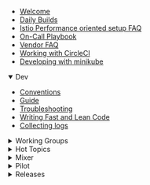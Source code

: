 
- [Welcome](Home)
- [Daily Builds](Daily%20Builds)
- [Istio Performance oriented setup FAQ](Istio-Performance-oriented-setup-FAQ)
- [On\-Call Playbook](On-Call%20Playbook)
- [Vendor FAQ](Vendor-FAQ)
- [Working with CircleCI](Working-with-CircleCI)
- [Developing with minikube](Developing-with-minikube)

<details open>
  <summary>Dev</summary>

- [Conventions](Dev-Conventions)
- [Guide](Dev-Guide)
- [Troubleshooting](Dev-Troubleshooting)
- [Writing Fast and Lean Code](Dev-Writing-Fast-and-Lean-Code)
- [Collecting logs](Dev-Collecting-Logs)

</details>

<details>
  <summary>Working Groups</summary>

- [API Management](API-Management-WG)
- [Config](Config-WG)
- [Environments](Environments-WG)
- [Networking](Networking-WG)
- [Performance & Scalability](Performance-and-Scalability-WG)
- [Policies & Telemetry](Policies-and-Telemetry-WG)
- [Test & Release](Test-and-Release-WG)
</details>

<details>
  <summary>Hot Topics</summary>

- [API Management](API-Management-Hot-Topics)
- [Config](Config-Hot-Topics)
- [Environments](Environments-Hot-Topics)
- [Networking](Networking-Hot-Topics)
- [Performance & Scalability](Performance-and-Scalability-Hot-Topics)
- [Policies & Telemetry](Policies-and-Telemetry-Hot-Topics)
- [Test & Release](Test-and-Release-Hot-Topics)
</details>

<details>
  <summary>Mixer</summary>

- [Adapter Dev Guide](Mixer-Adapter-Dev-Guide)
- [Adapter Walkthrough](Mixer-Adapter-Walkthrough)
- [Running a Local Instance](Mixer-Running-a-Local-Instance)
- [Template Dev Guide](Mixer-Template-Dev-Guide)
- [Using a Custom Adapter](Mixer-Using-a-Custom-Adapter)

</details>

<details>
  <summary>Pilot</summary>

- [Proxy redirection](Proxy-Redirection)

</details>

<details>
  <summary>Releases</summary>

- [v0.2.1](v0.2.1)
- [v0.2.10](v0.2.10)
- [v0.2.12](v0.2.12)
- [v0.2.2](v0.2.2)
- [v0.2.4](v0.2.4)
- [v0.2.6](v0.2.6)
- [v0.2.7](v0.2.7)
- [v0.2.9](v0.2.9)
- [v0.3.0](v0.3.0)
- [v0.4.0](v0.4.0)
- [v0.5.1](v0.5.1)
</details>
